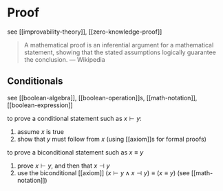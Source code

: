 # Proof

see [[improvability-theory]], [[zero-knowledge-proof]]

> A mathematical proof is an inferential argument for a mathematical statement, showing that the stated assumptions logically guarantee the conclusion. &mdash; Wikipedia

## Conditionals

see [[boolean-algebra]], [[boolean-operation]]s, [[math-notation]], [[boolean-expression]]

to prove a conditional statement such as $x \vdash y$:

1. assume $x$ is true
2. show that $y$ must follow from $x$ (using [[axiom]]s for formal proofs)

to prove a biconditional statement such as $x \equiv y$

1. prove $x \vdash y$, and then that $x \dashv y$
2. use the biconditional [[axiom]] $(x \vdash y \land x \dashv y) \equiv (x \equiv y)$ (see [[math-notation]])

